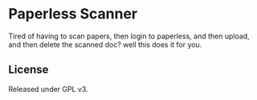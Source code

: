# Paperless Scanner
Tired of having to scan papers, then login to paperless, and then upload, and then delete the scanned doc? well this does it for you.



## License
Released under GPL v3.